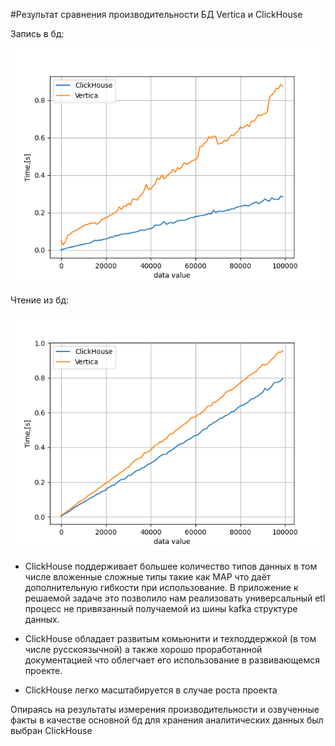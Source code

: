 #Результат сравнения производительности БД Vertica и ClickHouse

Запись в бд:


![insert_test](pic/write_bench.png)



Чтение из бд:


![select_test](pic/read_bench.png)


- ClickHouse поддерживает большее количество типов данных в том числе вложенные сложные типы такие как MAP что даёт дополнительную гибкости при использование. В приложение к решаемой задаче это позволило нам реализовать универсальный etl процесс не привязанный получаемой из шины kafka структуре данных.

- ClickHouse обладает развитым комьюнити и техподдержкой (в том числе русскоязычной) а также хорошо проработанной документацией что облегчает его использование в развивающемся проекте. 

- ClickHouse легко масштабируется в случае роста проекта

Опираясь на результаты измерения производительности и озвученные факты в качестве основной бд для хранения аналитических данных был выбран ClickHouse 

